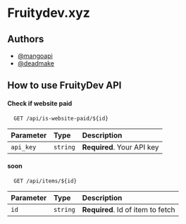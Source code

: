 
# Fruitydev.xyz




## Authors

- [@mangoapi](https://www.github.com/TheRealMangoAPI)
- [@deadmake](https://www.github.com/Deadmake)


## How to use FruityDev API

#### Check if website paid

```http
  GET /api/is-website-paid/${id}
```

| Parameter | Type     | Description                |
| :-------- | :------- | :------------------------- |
| `api_key` | `string` | **Required**. Your API key |

#### soon

```http
  GET /api/items/${id}
```

| Parameter | Type     | Description                       |
| :-------- | :------- | :-------------------------------- |
| `id`      | `string` | **Required**. Id of item to fetch |

